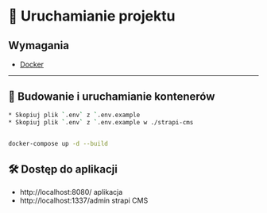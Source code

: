 # 🐳 Uruchamianie projektu

## Wymagania

- [Docker](https://www.docker.com/)

---

## 🔧 Budowanie i uruchamianie kontenerów

```bash
* Skopiuj plik `.env` z `.env.example
* Skopiuj plik `.env` z `.env.example w ./strapi-cms


docker-compose up -d --build
```

## 🛠️ Dostęp do aplikacji
- http://localhost:8080/ aplikacja 
- http://localhost:1337/admin strapi CMS